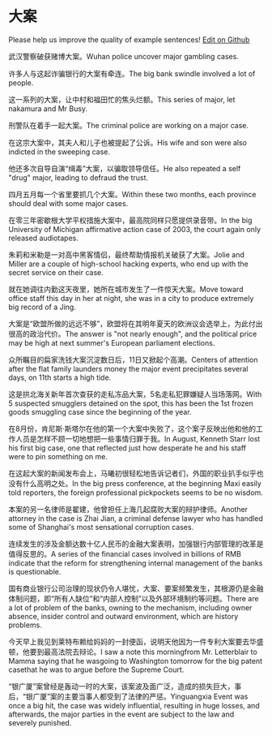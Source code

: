 # 大案

Please help us improve the quality of example sentences! [Edit on Github](https://github.com/jiyushe/jiyu-example-sentence-source/blob/main/chinese/daan_1.md)

<p><span class="chinese">武汉警察破获赌博大案。</span><span class="english">Wuhan police uncover major gambling cases.</span></p>

<p><span class="chinese">许多人与这起诈骗银行的大案有牵连。</span><span class="english">The big bank swindle involved a lot of people.</span></p>

<p><span class="chinese">这一系列的大案，让中村和福田忙的焦头烂额。</span><span class="english">This series of major, let nakamura and Mr Busy.</span></p>

<p><span class="chinese">刑警队在着手一起大案。</span><span class="english">The criminal police are working on a major case.</span></p>

<p><span class="chinese">在这宗大案中，其夫人和儿子也被提起了公诉。</span><span class="english">His wife and son were also indicted in the sweeping case.</span></p>

<p><span class="chinese">他还多次自导自演“缉毒”大案，以骗取领导信任。</span><span class="english">He also repeated a self "drug" major, leading to defraud the trust.</span></p>

<p><span class="chinese">四月五月每一个省里要抓几个大案。</span><span class="english">Within these two months, each province should deal with some major cases.</span></p>

<p><span class="chinese">在零三年密歇根大学平权措施大案中，最高院同样只愿提供录音带。</span><span class="english">In the big University of Michigan affirmative action case of 2003, the court again only released audiotapes.</span></p>

<p><span class="chinese">朱莉和米勒是一对高中黑客情侣，最终帮助情报机关破获了大案。</span><span class="english">Jolie and Miller are a couple of high-school hacking experts, who end up with the secret service on their case.</span></p>

<p><span class="chinese">就在她调往内勤这天夜里，她所在城市发生了一件惊天大案。</span><span class="english">Move toward office staff this day in her at night, she was in a city to produce extremely big record of a Jing.</span></p>

<p><span class="chinese">大案是“欧盟所做的远远不够”，欧盟将在其明年夏天的欧洲议会选举上，为此付出很高的政治代价。</span><span class="english">The answer is "not nearly enough", and the political price may be high at next summer's European parliament elections.</span></p>

<p><span class="chinese">众所瞩目的扁家洗钱大案沉淀数日后，11日又掀起个高潮。</span><span class="english">Centers of attention after the flat family launders money the major event precipitates several days, on 11th starts a high tide.</span></p>

<p><span class="chinese">这是拱北海关新年首次查获的走私冻品大案，5名走私犯罪嫌疑人当场落网。</span><span class="english">With 5 suspected smugglers detained on the spot, this has been the 1st frozen goods smuggling case since the beginning of the year.</span></p>

<p><span class="chinese">在8月份，肯尼斯·斯塔尔在他的第一个大案中失败了，这个案子反映出他和他的工作人员是怎样不顾一切地想把一些事情归罪于我。</span><span class="english">In August, Kenneth Starr lost his first big case, one that reflected just how desperate he and his staff were to pin something on me.</span></p>

<p><span class="chinese">在这起大案的新闻发布会上，马曦初很轻松地告诉记者们，外国的职业扒手似乎也没有什么高明之处。</span><span class="english">In the big press conference, at the beginning Maxi easily told reporters, the foreign professional pickpockets seems to be no wisdom.</span></p>

<p><span class="chinese">本案的另一名律师是翟建，他曾担任上海几起腐败大案的辩护律师。</span><span class="english">Another attorney in the case is Zhai Jian, a criminal defense lawyer who has handled some of Shanghai's most sensational corruption cases.</span></p>

<p><span class="chinese">连续发生的涉及金额达数十亿人民币的金融大案表明，加强银行内部管理的改革是值得反思的。</span><span class="english">A series of the financial cases involved in billions of RMB indicate that the reform for strengthening internal management of the banks is questionable.</span></p>

<p><span class="chinese">国有商业银行公司治理的现状仍令人堪忧，大案、要案频繁发生，其根源仍是金融体制问题，即“所有人缺位”和“内部人控制”以及外部环境制约等问题。</span><span class="english">There are a lot of problem of the banks, owning to the mechanism, including owner absence, insider control and outward environment, which are history problems.</span></p>

<p><span class="chinese">今天早上我见到莱特布赖给妈妈的一封便函，说明天他因为一件专利大案要去华盛顿，他要到最高法院去辩论。</span><span class="english">I saw a note this morningfrom Mr. Letterblair to Mamma saying that he wasgoing to Washington tomorrow for the big patent casethat he was to argue before the Supreme Court.</span></p>

<p><span class="chinese">“银广厦”案曾经是轰动一时的大案，该案波及面广泛，造成的损失巨大，事后，“银广厦”案的主要当事人都受到了法律的严惩。</span><span class="english">Yinguangxia Event was once a big hit, the case was widely influential, resulting in huge losses, and afterwards, the major parties in the event are subject to the law and severely punished.</span></p>

